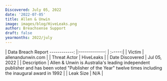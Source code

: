 ```yaml
---
Discovered: July 05, 2022
date: '2022-07-05'
title: Allen & Unwin
image: images/blog/HiveLeaks.png
author: Breachsense Support
draft: false
yearmonths: 2022/july
---
```



| Data Breach Report
------------:     |:-------------:    | :-----:|
| Victim      | allenandunwin.com      | 
| Threat Actor      | HiveLeaks      | 
| Date Discovered      | Jul 05, 2022      | 
| Description      | Allen & Unwin is Australia's leading independent publisher and has been voted "Publisher of the Year" twelve times including the inaugural award in 1992      | 
| Leak Size      | N/A      | 

